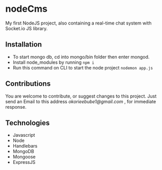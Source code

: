 # nodeCms
My first NodeJS project, also containing a real-time chat system with Socket.io JS library.
## Installation
* To start mongo db, cd into mongo/bin folder then enter mongod.
* Install node_modules by running 
`npm i`
* Run this command on CLI to start the node project 
`nodemon app.js`

## Contributions
You are welcome to contribute, or suggest changes to this project. Just send an Email to this address _okorieebube1@gmail.com_ , for immediate response.

## Technologies
* Javascript
* Node
* Handlebars
* MongoDB
* Mongoose
* ExpressJS
